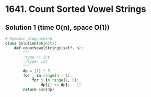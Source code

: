 # 1641. Count Sorted Vowel Strings

## Solution 1 (time O(n), space O(1))

```python
# Dynamic programming
class Solution(object):
    def countVowelStrings(self, n):
        """
        :type n: int
        :rtype: int
        """
        dp = [1] * 5
        for _ in range(n - 1):
            for j in range(1, 5):
                dp[j] += dp[j - 1]
        return sum(dp)
```
